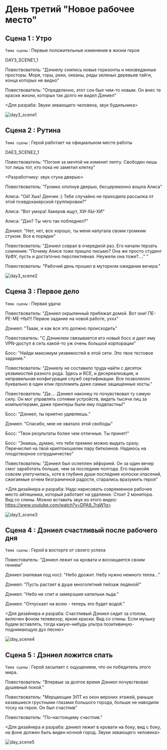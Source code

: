 # День третий "Новое рабочее место"

## Сцена 1 : Утро
`Тема сцены` : Первые положительные изменения в жизни героя

DAY3_SCENE1_1

Повествователь: "Дэниелу снились новые горизонты и неизведанные просторы. Моря, горы, реки, океаны, ряды зеленых деревьев тайги, конца которых не видно"

Повествователь: "Определенно, этот сон был чем-то новым. Он внес те краски жизни, которых так долго не видел Дэниел"

<Для разраба: Звуки зевающего человека, звук будильника>

![day3_scene1](https://github.com/Yarik7Fedorov/NovellaUrfu/assets/150283668/26991f8c-8bb3-4eb7-80d9-f68ce0ac5fd1)

## Сцена 2 : Рутина

`Тема сцены` : Герой работает на официальном месте работы

DAE3_SCENE2_1

Повествователь: "Погоня за мечтой не изменит лепту. Свободен лишь тот лишь тот, кто пока не заметил клетку"

<Разработчику: звук стука дверью>

Повествователь: "Громко хлопнув дверью, бесцеремонно вошла Алиса"

Алиса: "Ой! Хых! Денчик :) Тебе случайно не приходила рассылка от этой псевдохакерской группировки?"

Алиса: "Вот умора! Хакеров ищут, ХИ-ХЫ-ХИ"

Алиса: "Дэн? Ты чего так побледнел?"

Дэниел: "Нет, нет, все хорошо, ты меня напугала своим громким стуком. Все в порядке"

Повествователь: "Дэниел соврал в очередной раз. Его начали терзать сомнения: "Почему Алисе тоже пришло письмо? Она же просто студент УрФУ, пусть и достаточно перспективная. Неужели она тоже?...." "

Повествователь: "Рабочий день прошел в муторном ожидании вечера."

![day3_scene2](https://github.com/Yarik7Fedorov/NovellaUrfu/assets/150283668/8564e699-ff6c-470d-86bf-badd926f7cb9)

## Сцена 3 : Первое дело

`Тема сцены` : Первая удача

Повествователь: "Дэниел окрыленный прибежал домой. Вот они! ПЕ-РЕ-МЕ-НЫ!!! Первое задание на новой работе, уххх"

Дэниел: "Тааак, и как все это должно происходить"

Повестователь: "С Дэниелем связывается его новый босс и дает ему VPN-доступ в сеть какой-то уж очень большой корпорации"

Босс: "Найди максимум уязвимостей в этой сети. Это твое тестовое задание."

Повествователь: "Дэниелу не составило труда найти с десяток уязвимостей разного рода. Здесь и RCE, и десереализация, и неправильная конфигурация служб сертификации. Все позволялло буквально в один клик проломить даже самые защищенные хосты."

Повествователь: "Да.... Дэниел наконец-то почувствовал ту самую силу. Он мог управлять сотнями устройств, видеть тысячи лиц за компьютерами, даже принтеры были ему подвластны!"

Босс: "Дэниел, ты приятно удивляешь."

Дэниел: "Спасибо, мне не хватало этой свободы"

Босс: "Твои результаты более чем отличные. Ты принят!"

Босс: "Знаешь, думаю, что тебе премию можно выдать сразу. Перечислил на твой криптокошелек пару биткоинов. Надеюсь на плодотворное сотрудничество"

Повествователь: "Дэниел был ослеплен эйфорией. Он за один вечер смог заработать больше, чем за последние полгода. Его паранойя совсем улетучилась, хотя в глубине души последние колоски опасений, сжигаемые огнем безграничной радости, старались вразумить героя"

<Для дизайнера и разраба: Надо нарисовать современное рабочее место айтишника, который работает на удаленке. Стоит 2 монитора. Вид со спины. Можно вставить звук из этого видео: https://www.youtube.com/watch?v=DPA9_7raW1g>

![day3_scene3](https://github.com/Yarik7Fedorov/NovellaUrfu/assets/150283668/665acaba-b377-4f60-8210-cb18fc229dc5)

## Сцена 4 : Дэниел счастливый после рабочего дня

`Тема сцены` : Герой в восторге от своего успеха

Повестователь: "Дэниел лежит на кровати и восхищается своим гением"

Дэниел (напевая под нос): "Небо дрожит. Небу нужно немного тепла..."

Дэниел: "Пусть растает в душе многолетний пейзаж ледяной!"

Дэниел: "Небо не спит и замерзшие капельки льда."

Дэниел: "Отпускает на волю - теперь это будет водой."

<Для дизайнера и разраба: Счастливый Дэниел сидит за столом, включен фоном телевизор, яркие краски. Вид со спины. Если музыку будем вставлять, тогда какую-нибудь ультра позитивиную-поднимающую дух песню>

![day_scene4](https://github.com/Yarik7Fedorov/NovellaUrfu/assets/150283668/ec4176b6-dfd5-4282-b81a-4f64d41fc80b)


## Сцена 5 : Дэниел ложится спать

`Тема сцены` : Герой засыпает с ощущением, что он победитель этого мира.

Повествователь: "Впервые за долгое время Дэниел почувствовал душевный покой."

Повествователь: "Мерцающие ЭЛТ из окон верхних этажей, раньше казавшиеся грустными глазами большого города, больше не наводили тоску на героя. Он был счастлив"

Повествователь: "По-настоящему счастлив."

<Для дизайнера и разраба: дэниел лежит в кровати на боку, вид с боку, на фоне должен быть виден ночной город. Звуки зевающего человека>

![day_scene5](https://github.com/Yarik7Fedorov/NovellaUrfu/assets/150283668/2875af1f-55cf-4bed-9976-d6790478fa1e)


